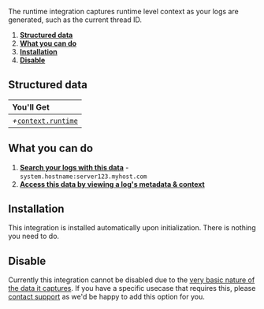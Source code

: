 The runtime integration captures runtime level context as your logs are generated, such as the current thread ID.

1. [**Structured data**](#structured-data)
2. [**What you can do**](#what-you-can-do)
3. [**Installation**](#installation)
4. [**Disable**](#disable)

## Structured data

|You'll Get|
|:------|
|<i>+</i>[`context.runtime`](/concepts/log-event-json-schema/context/runtime-context)|

## What you can do

1. [**Search your logs with this data**](/app/console/searching) - `system.hostname:server123.myhost.com`
2. [**Access this data by viewing a log's metadata & context**](/app/console/view-metadata-and-context)

## Installation

This integration is installed automatically upon initialization. There is nothing you need to do.

## Disable

Currently this integration cannot be disabled due to the [very basic nature of the data it captures](/concepts/log-event-json-schema/context/runtime-context). If you have a specific usecase that requires this, please [contact support](mailto:support@timber.io) as we'd be happy to add this option for you.
